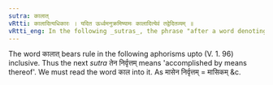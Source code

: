 ```yaml
---
sutra: कालात्
vRtti: कालादित्यधिकारः । यदित ऊर्ध्वमनुक्रमिष्यामः कालादित्येवं तद्वेदितव्यम् ॥
vRtti_eng: In the following _sutras_, the phrase "after a word denoting time", should be supplied to complete the sense.
---
```

The word कालात् bears rule in the following aphorisms upto (V. 1. 96) inclusive. Thus the next _sutra_ तेन निर्वृत्तम् means 'accomplished by means thereof'. We must read the word काल into it. As मासेन निर्वृत्तम् = मासिकम् &c.
